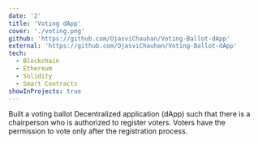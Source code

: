 ```yaml
---
date: '2'
title: 'Voting dApp'
cover: './voting.png'
github: 'https://github.com/OjasviChauhan/Voting-Ballot-dApp'
external: 'https://github.com/OjasviChauhan/Voting-Ballot-dApp'
tech:
  - Blockchain
  - Ethereum
  - Solidity
  - Smart Contracts
showInProjects: true
---
```


Built a voting ballot Decentralized application (dApp) such that there is a chairperson who is authorized to register voters. Voters have the permission to vote only after the registration process.
